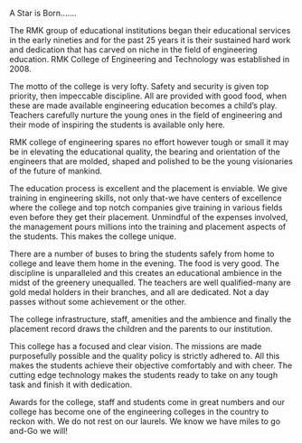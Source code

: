 A Star is Born.......

The RMK group of educational institutions began their educational services in the early nineties and for the past 25 years it is their sustained hard work and dedication that has carved on niche in the field of engineering education. RMK College of Engineering and Technology was established in 2008.

The motto of the college is very lofty. Safety and security is given top priority, then impeccable discipline. All are provided with good food, when these are made available engineering education becomes a child’s play. Teachers carefully nurture the young ones in the field of engineering and their mode of inspiring the students is available only here.


RMK college of engineering spares no effort however tough or small it may be in elevating the educational quality, the bearing and orientation of the engineers that are molded, shaped and polished to be the young visionaries of the future of mankind.

The education process is excellent and the placement is enviable. We give training in engineering skills, not only that-we have centers of excellence where the college and top notch companies give training in various fields even before they get their placement. Unmindful of the expenses involved, the management pours millions into the training and placement aspects of the students. This makes the college unique.

There are a number of buses to bring the students safely from home to college and leave them home in the evening. The food is very good. The discipline is unparalleled and this creates an educational ambience in the midst of the greenery unequalled. The teachers are well qualified-many are gold medal holders in their branches, and all are dedicated. Not a day passes without some achievement or the other.

The college infrastructure, staff, amenities and the ambience and finally the placement record draws the children and the parents to our institution.

This college has a focused and clear vision. The missions are made purposefully possible and the quality policy is strictly adhered to. All this makes the students achieve their objective comfortably and with cheer. The cutting edge technology makes the students ready to take on any tough task and finish it with dedication.

Awards for the college, staff and students come in great numbers and our college has become one of the engineering colleges in the country to reckon with. We do not rest on our laurels. We know we have miles to go and-Go we will!
